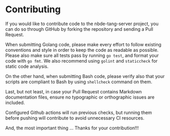 # Contributing

If you would like to contribute code to the nbde-tang-server project, you can do so
through GitHub by forking the repository and sending a Pull Request.

When submitting Golang code, please make every effort to follow existing conventions
and style in order to keep the code as readable as possible. Please also make sure
all tests pass by running `go test`, and format your code with `go fmt`.
We also recommend using `golint` and `staticcheck` for static code analysis.

On the other hand, when submitting Bash code, please verify also that your scripts
are compliant to Bash by using `shellcheck` command on them.

Last, but not least, in case your Pull Request contains Markdown documentation files,
ensure no typographic or orthographic issues are included.

Configured Github actions will run previous checks, but running them before pushing
will contribute to avoid unnecessary CI resources.

And, the most important thing ... Thanks for your contribution!!!

